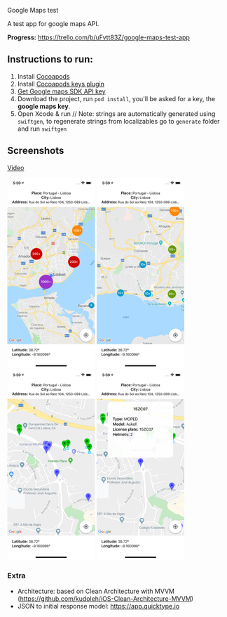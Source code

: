 Google Maps test

A test app for google maps API.

**Progress:** https://trello.com/b/uFvtt83Z/google-maps-test-app

## Instructions to run:
1. Install [Cocoapods](https://cocoapods.org)
2. Install [Cocoapods keys plugin](https://github.com/orta/cocoapods-keys)
3. [Get Google maps SDK API key](https://developers.google.com/maps/documentation/ios-sdk/start)
4. Download the project, run `pod install`, you'll be asked for a key, the **google maps key**.
5. Open Xcode & run
// Note: strings are automatically generated using `swiftgen`, to regenerate strings from localizables go to `generate` folder and run `swiftgen`

## Screenshots
[Video](https://github.com/illescasDaniel/GMapsTest/blob/master/media/GMapsTest.mp4)

<p float="left">
  <img src="media/Screenshot 1.png" width="200">
  <img src="media/Screenshot 2.png" width="200">
  <img src="media/Screenshot 3.png" width="200">
  <img src="media/Screenshot 4.png" width="200">
</p>

### Extra
- Architecture: based on Clean Architecture with MVVM (https://github.com/kudoleh/iOS-Clean-Architecture-MVVM)
- JSON to initial response model: https://app.quicktype.io